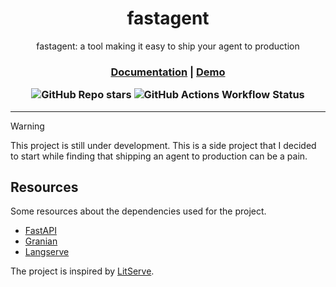 <div align="center">

# fastagent

fastagent: a tool making it easy to ship your agent to production

<h3>

[Documentation](https://github.com/bastienpo/fastagent) | [Demo](https://github.com/bastienpo)

![GitHub Repo stars](https://img.shields.io/github/stars/bastienpo/fastagent?style=social)
![GitHub Actions Workflow Status](https://img.shields.io/github/actions/workflow/status/bastienpo/fastagent/ci.yml)


</h3>

</div>

---

> [!Warning]
> This project is still under development. This is a side project that I decided to start while finding that shipping an agent to production can be a pain.

## Resources

Some resources about the dependencies used for the project.

- [FastAPI](https://fastapi.tiangolo.com/)
- [Granian](https://granian.dev/)
- [Langserve](https://github.com/Lightning-AI/LitServe)

The project is inspired by [LitServe](https://github.com/Lightning-AI/LitServe).